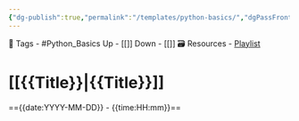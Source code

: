```yaml
---
{"dg-publish":true,"permalink":"/templates/python-basics/","dgPassFrontmatter":true,"noteIcon":"1","created":"2023-12-09T00:56:16.220+05:30","updated":"2023-12-12T00:05:37.742+05:30"}
---
```


🧶 Tags - #Python_Basics 
Up - [[]]
Down - [[]]
🗃 Resources - [Playlist](https://www.youtube.com/playlist?list=PLu0W_9lII9agwh1XjRt242xIpHhPT2llg)
# [[{{Title}}\|{{Title}}]]
=={{date:YYYY-MM-DD}} - {{time:HH:mm}}==